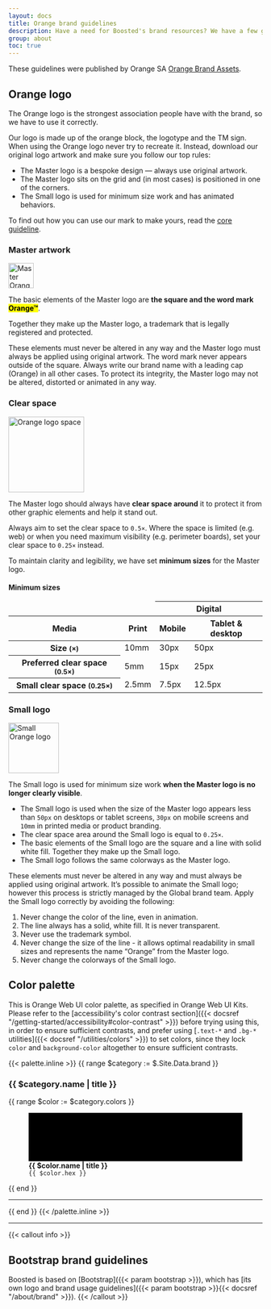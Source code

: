 ```yaml
---
layout: docs
title: Orange brand guidelines
description: Have a need for Boosted's brand resources? We have a few guidelines we follow, and in turn ask you to follow as well.
group: about
toc: true
---
```


These guidelines were published by Orange SA [Orange Brand Assets](https://brand.orange.com/guidelines/logo/).

## Orange logo

The Orange logo is the strongest association people have with the brand, so we have to use it correctly.

Our logo is made up of the orange block, the logotype and the TM sign. When using the Orange logo never try to recreate it. Instead, download our original logo artwork and make sure you follow our top rules:

* The Master logo is a bespoke design — always use original artwork.
* The Master logo sits on the grid and (in most cases) is positioned in one of the corners.
* The Small logo is used for minimum size work and has animated behaviors.

To find out how you can use our mark to make yours, read the [core guideline](https://brand.orange.com/guidelines/logo/).

### Master artwork

<div class="row mb-5">
  <div class="col-lg-3 col-xxl-2 mb-2 mb-lg-0 d-flex align-items-center">
    <img src="/docs/{{< param docs_version >}}/assets/brand/orange_logo.svg" alt="Master Orange logo" width="50" height="50" loading="lazy"/>
  </div>
  <div class="col-lg-9 col-xxl-10 pl-xxl-4 ps-3">
    <p>The basic elements of the Master logo are <strong>the square and the word mark <mark>Orange™</mark></strong>.</p>
    <p>Together they make up the Master logo, a trademark that is legally registered and protected.</p>
    <p>These elements must never be altered in any way and the Master logo must always be applied using original artwork. The word mark never appears outside of the square. Always write our brand name with a leading cap (Orange) in all other cases. To protect its integrity, the Master logo may not be altered, distorted or animated in any way.</p>
  </div>
</div>

### Clear space

<div class="row mb-5">
  <div class="col-lg-3 col-xxl-2 mb-2 mb-lg-0 d-flex align-items-center">
    <img src="/docs/{{< param docs_version >}}/assets/brand/logo-rule-3a.png" alt="Orange logo space" width="150" loading="lazy"/>
  </div>
  <div class="col-lg-9 col-xxl-10 pl-xxl-4 ps-3">
    <p>The Master logo should always have <strong>clear space around</strong> it to protect it from other graphic elements and help it stand out.</p>
    <p>Always aim to set the clear space to <code>0.5×</code>. Where the space is limited (e.g. web) or when you need maximum visibility (e.g. perimeter boards), set your clear space to <code>0.25×</code> instead.</p>
    <p>To maintain clarity and legibility, we have set <strong>minimum sizes</strong> for the Master logo.</p>
  </div>
</div>


#### Minimum sizes

<table class="table mb-5">
  <thead>
    <tr>
      <td colspan="2" class="border-0"></td>
      <th scope="col" colspan="2" id="digital">Digital</th>
    </tr>
    <tr>
      <th scope="row">Media</th>
      <th scope="col" id="print">Print</th>
      <th scope="col" id="mobile">Mobile</th>
      <th scope="col" id="desktop">Tablet & desktop</th>
    </tr>
  </thead>
  <tbody>
    <tr>
      <th scope="row" id="size">
        Size
        <small class="text-muted">(×)</small>
      </th>
      <td headers="print size">10mm</td>
      <td headers="digital mobile size">30px</td>
      <td headers="digital desktop size">50px</td>
    </tr>
    <tr>
      <th scope="row" id="clear">
        Preferred clear space
        <small class="text-muted">(0.5×)</small>
      </th>
      <td headers="print clear">5mm</td>
      <td headers="digital mobile clear">15px</td>
      <td headers="digital desktop clear">25px</td>
    </tr>
    <tr>
      <th scope="row" id="small">
        Small clear space
        <small class="text-muted">(0.25×)</small>
      </th>
      <td headers="print small">2.5mm</td>
      <td headers="digital mobile small">7.5px</td>
      <td headers="digital desktop small">12.5px</td>
    </tr>
  </tbody>
</table>


### Small logo

<div class="row">
  <div class="col-lg-3 col-xxl-2 mb-2 mb-lg-0 d-flex align-items-center">
    <img src="/docs/{{< param docs_version >}}/assets/brand/logo-rule-4b.png" alt="Small Orange logo" width="100" loading="lazy"/>
  </div>
  <div class="col-lg-9 col-xxl-10 pl-xxl-4 ps-3">
    <p>The Small logo is used for minimum size work <strong>when the Master logo is no longer clearly visible</strong>.</p>
    <ul>
      <li>The Small logo is used when the size of the Master logo appears less than <code>50px</code> on desktops or tablet screens, <code>30px</code> on mobile screens and <code>10mm</code> in printed media or product branding.</li>
      <li>The clear space area around the Small logo is equal to <code>0.25×</code>.</li>
      <li>The basic elements of the Small logo are the square and a line with solid white fill. Together they make up the Small logo.</li>
      <li>The Small logo follows the same colorways as the Master logo.</li>
    </ul>
    <p>
        These elements must never be altered in any way and must always be applied using original artwork.
        It’s possible to animate the Small logo; however this process is strictly managed by the Global brand team.
        Apply the Small logo correctly by avoiding the following:
    </p>
    <ol>
      <li>Never change the color of the line, even in animation.</li> 
      <li>The line always has a solid, white fill. It is never transparent.</li>
      <li>Never use the trademark symbol.</li>
      <li>Never change the size of the line - it allows optimal readability in small sizes and represents the name “Orange” from the Master logo.</li>
      <li>Never change the colorways of the Small logo.</li>
    </ol>
  </div>
</div>



## Color palette

This is Orange Web UI color palette, as specified in Orange Web UI Kits.
Please refer to the [accessibility's color contrast section]({{< docsref "/getting-started/accessibility#color-contrast" >}}) before trying using this, in order to ensure sufficient contrasts,
and prefer using [`.text-*` and `.bg-*` utilities]({{< docsref "/utilities/colors" >}}) to set colors, since they lock `color` and `background-color` altogether to ensure sufficient contrasts.

{{< palette.inline >}}
{{ range $category := $.Site.Data.brand }}
<div class="row my-3">
  <h3 class="h4 col col-md-4 col-lg-2 mb-0">{{ $category.name | title }}</h3>
  <div class="col col-md-8 col-lg-10 row row-cols-2 row-cols-md-4 row-cols-lg-6">
    {{ range $color := $category.colors }}
    <figure class="col" aria-label="{{ $color.name | title }}">
      <svg width="100%" height="6rem" role="img" aria-label="{{ $color.name | title }}">
        <rect fill="{{ $color.hex }}" width="100%" height="100%"/>
      </svg>
      <figcaption class="py-1">
        <strong>{{ $color.name | title }}</strong>
        <br/>
        <code>{{ $color.hex }}</code>
      </figcaption>
    </figure>
    {{ end }}
  </div>
</div>
<hr/>
{{ end }}
{{< /palette.inline >}}

<hr>

{{< callout info >}}
## Bootstrap brand guidelines

Boosted is based on [Bootstrap]({{< param bootstrap >}}), which has [its own logo and brand usage guidelines]({{< param bootstrap >}}{{< docsref "/about/brand" >}}).
{{< /callout >}}
